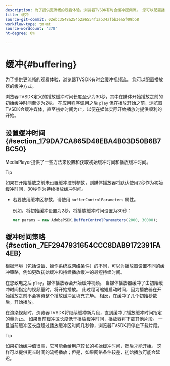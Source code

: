 ```yaml
---
description: 为了提供更流畅的观看体验，浏览器TVSDK有时会缓冲视频流。 您可以配置播放器的缓冲方式。
title: 缓冲
source-git-commit: 02ebc3548a254b2a6554f1ab34afbb3ea5f09bb8
workflow-type: tm+mt
source-wordcount: '378'
ht-degree: 0%

---
```


# 缓冲{#buffering}

为了提供更流畅的观看体验，浏览器TVSDK有时会缓冲视频流。 您可以配置播放器的缓冲方式。

浏览器TVSDK定义的播放缓冲时间长度至少为30秒，其中在媒体开始播放之前的初始缓冲时间至少为2秒。 在应用程序调用之后 `play` 但在播放开始之前，浏览器TVSDK会缓冲媒体，直至初始时间为止，以便在媒体实际开始播放时提供顺利的开始。

## 设置缓冲时间 {#section_179DA7CA865D48EBA4B03D50B6B7BC50}

MediaPlayer提供了一些方法来设置和获取初始缓冲时间和播放缓冲时间。

>[!TIP]
>
>如果在开始播放之前未设置缓冲控制参数，则媒体播放器将默认使用2秒作为初始缓冲时间，30秒作为持续播放缓冲时间。

* 若要使用缓冲区参数，请使用 `bufferControlParameters` 属性。

  例如，将初始缓冲设置为2秒，将播放缓冲时间设置为30秒：

  ```js
  var params = new AdobePSDK.BufferControlParameters(2000, 30000);
  ```

## 缓冲时间策略 {#section_7EF2947931654CCC8DAB9172391FA4EB}

根据环境（包括设备、操作系统或网络条件）的不同，可以为播放器设置不同的缓冲策略，例如更改初始缓冲和持续播放缓冲的最短持续时间。

在您致电之后 `play`，媒体播放器会开始缓冲视频。 当媒体播放器缓冲了由初始缓冲时间指定的视频量时，将开始播放。 此过程可缩短启动时间，因为播放器在开始播放之前不会等待整个播放缓冲区填充完毕。 相反，在缓冲了几个初始秒数后，开始播放。

在渲染视频时，浏览器TVSDK将继续缓冲新片段，直到缓冲了播放缓冲时间指定的量为止。 如果当前缓冲区长度低于播放缓冲时间，播放器将下载其他片段。 一旦当前缓冲区长度超过播放缓冲区时间几秒钟，浏览器TVSDK将停止下载片段。

>[!TIP]
>
>如果初始缓冲值很高，它可能会给用户较长的初始缓冲时间，然后才能开始。 这样可以提供更长时间的流畅播放；但是，如果网络条件较差，初始播放可能会延迟。
